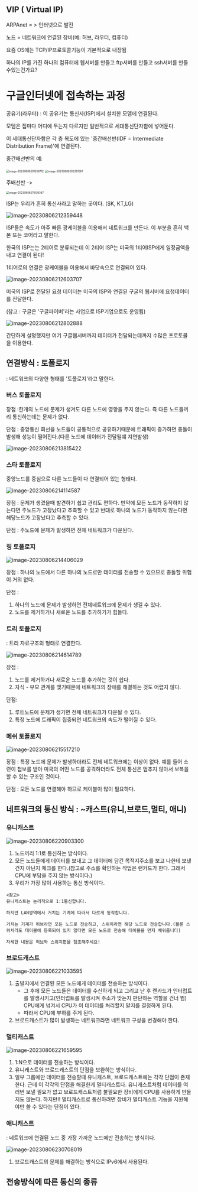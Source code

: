 ## VIP ( Virtual IP)







ARPAnet = > 인터넷으로 발전

노드 = 네트워크에 연결된 장비(예: 허브, 라우터, 컴퓨터)

요즘 OS에는 TCP/IP프로토콜기능이 기본적으로 내장됨



하나의 IP를 가진 하나의 컴퓨터에 웹서버를 만들고 ftp서버를 만들고 ssh서버를 만들수있는건가요?

# 구글인터넷에 접속하는 과정

공유기(라우터) : 이 공유기는 통신사(ISP)에서 설치한 모뎀에 연결된다.

모뎀은 집마다 어디에 두는지 다르지만 일반적으로 세대통신단자함에 넣어둔다.

이 세대통신단자함은 각 층 복도에 있는 '중간배선반(IDF = Intermediate Distribution Frame)'에 연결된다.

중간배선반의 예:

<img src="C:\Users\kjy59\AppData\Roaming\Typora\typora-user-images\image-20230806201538712.png" alt="image-20230806201538712" style="zoom:50%;" /> 

<img src="C:\Users\kjy59\AppData\Roaming\Typora\typora-user-images\image-20230806202351087.png" alt="image-20230806202351087" style="zoom:50%;" />  



주배선반 ->

<img src="C:\Users\kjy59\AppData\Roaming\Typora\typora-user-images\image-20230806211836367.png" alt="image-20230806211836367" style="zoom:50%;" />  

 

ISP는 우리가 흔히 통신사라고 말하는 곳이다. (SK, KT,LG)

![image-20230806212359448](C:\Users\kjy59\AppData\Roaming\Typora\typora-user-images\image-20230806212359448.png) 

ISP들은 속도가 아주 빠른 광케이블을 이용해서 네트워크를 만든다. 이 부분을 흔히 백본 또는 코어라고 말한다.



한국의 ISP는는 2티어로 분류되는데 이 2티어 ISP는 미국의 1티어ISP에게 일정금액을 내고 연결이 된다!

1티어로의 연결은 광케이블을 이용해서 바닷속으로 연결되어 있다.

![image-20230806212603707](C:\Users\kjy59\AppData\Roaming\Typora\typora-user-images\image-20230806212603707.png) 

미국의 ISP로 전달된 요청 데이터는 미국의 ISP와 연결된 구굴의 웹서버에 요청데이터를 전달한다.

(참고 : 구글은 '구글파이버'라는 사업으로 ISP기업으로도 운영됨)

![image-20230806212802888](C:\Users\kjy59\AppData\Roaming\Typora\typora-user-images\image-20230806212802888.png) 

간단하게 설명했지만 여기 구글웹서버까지 데이터가 전달되는데까지 수많은 프로토콜을 이용한다.



## 연결방식 : 토폴로지

: 네트워크의 다양한 형태를 '토폴로지'라고 말한다.



### 버스 토폴로지

장점 :한개의 노드에 문제가 생겨도 다른 노드에 영향을 주지 않는다. 즉 다른 노드들끼리 통신하는데는 문제가 없다.

단점 : 중앙통신 회선을 노드들이 공통적으로 공유하기때문에 트래픽이 증가하면 충돌이 발생해 성능이 떨어진다.(다른 노드에 데이터가 전달될떄 지연발생)

![image-20230806213815422](C:\Users\kjy59\AppData\Roaming\Typora\typora-user-images\image-20230806213815422.png) 

### 스타 토폴로지

중앙노드를 중심으로 다른 노드들이 다 연결되어 있는 형태다.

![image-20230806214114587](images/image-20230806214114587.png) 

장점 : 문제가 생겼을때 발견하기 쉽고 관리도 편하다. 만약에 모든 노드가 동작하지 않는다면 주노드가 고장났다고 추측할 수 있고 반대로 하나의 노드가 동작하지 않는다면 해당노드가 고장났다고 추측할 수 있다.

단점 : 주노드에 문제가 발생하면 전체 네트워크가 다운된다.



### 링 토폴로지

![image-20230806214406029](images/image-20230806214406029.png) 

장점 : 하나의 노드에서 다른 하나의 노드로만 데이터를 전송할 수 있으므로 충돌할 위험이 거의 없다.

단점 : 

1. 하나의 노드에 문제가 발생하면 전체네트워크에 문제가 생길 수 있다.
2. 노드를 제거하거나 새로운 노드를 추가하기가 힘들다.



### 트리 토폴로지

: 트리 자료구조의 형태로 연결한다.

![image-20230806214614789](images/image-20230806214614789.png) 

장점 :

1. 노드를 제거하거나 새로운 노드를 추가하는 것이 쉽다.
2. 자식 - 부모 관계를 맺기때문에 네트워크의 장애를 해결하는 것도 어렵지 않다.

단점:

1. 루트노드에 문제가 생기면 전체 네트워크가 다운될 수 있다.
2. 특정 노드에 트래픽이 집중되면 네트워크의 속도가 떨어질 수 있다.  



### 메쉬 토폴로지

![image-20230806215517210](images/image-20230806215517210.png) 

장점 : 특정 노드에 문제가 발생하더라도 전체 네트워크에는 이상이 없다. 예를 들어 소련이 첩보를 받아 미국의 어떤 노드를 공격하더라도 전체 통신은 멈추지 않아서 보복을 할 수 있는 구조인 것이다.

단점 : 모든 노드를 연결해야 하므로 케이블이 많이 필요하다.



## 네트워크의 통신 방식 : ~캐스트(유니,브로드,멀티, 애니)

### 유니캐스트

![image-20230806220903300](images/image-20230806220903300.png) 

1.  노드끼리 1:1로 통신하는 방식이다.
2. 모든 노드들에게 데이터를 보내고 그 데이터에 담긴 목적지주소를 보고 나한테 보낸건지 아닌지 체크를 한다.(참고로 주소를 확인하는 작업은 랜카드가 한다. 그래서 CPU에 부담을 주지 않는 방식이다.)
3. 우리가 가장 많이 사용하는 통신 방식이다.

~~~
<참고>
유니캐스트는 논리적으로 1:1통신합니다.

하지만 LAN영역에서 거치는 기계에 따라서 다르게 동작합니다.

거치는 기계가 허브라면 모든 노드로 전송하고, 스위치라면 해당 노드로 전송합니다.(물론 스위치라도 테이블에 등록되어 있지 않다면 모든 노드로 전송해 테이블을 먼저 채워줍니다)

자세한 내용은 허브와 스위치편을 참조해주세요!
~~~





### 브로드캐스트

![image-20230806221033595](images/image-20230806221033595.png) 

1. 출발지에서 연결된 모든 노드에게 데이터를 전송하는 방식이다.
   - 그 후에 모든 노드들은 데이터를 수신하게 되고 그리고 난 후 랜카드가 인터럽트를 발생시키고(인터럽트를 발생시켜 주소가 맞는지 판단하는 역할을 건너 뜀) CPU에게 넘겨서 CPU가 이 데이터를 처리할지 말지를 결정하게 된다.
   - 따라서 CPU에 부하를 주게 된다.
2. 브로드캐스트가 많이 발생하는 네트워크라면 네트워크 구성을 변경해야 한다.



### 멀티캐스트

![image-20230806221659595](images/image-20230806221659595.png) 

1.  1:N으로 데이터를 전송하는 방식이다.
2. 유니캐스트와 브로드캐스트의 단점을 보완하는 방식이다.
3. 일부 그룹에만 데이터를 전송할때 유니캐스트, 브로드캐스트에는 각각 단점이 존재한다. 근데 이 각각의 단점을 해결한게 멀티캐스트다.
   유니캐스트처럼 데이터를 여러번 보낼 필요가 없고 브로드캐스트처럼 불필요한 장비에게 CPU를 사용하게 만들지도 않는다.
   하지만!! 멀티캐스트로 통신하려면 장비가 멀티캐스트 기능을 지원해야만 쓸 수 있다는 단점이 있다.



### 애니캐스트

: 네트워크에 연결된 노드 중 가장 가까운 노드에만 전송하는 방식이다.

![image-20230806230708019](images/image-20230806230708019.png) 

1. 브로드캐스트의 문제를 해결하는 방식으로 IPv6에서 사용된다.



## 전송방식에 따른 통신의 종류